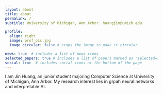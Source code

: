 ```yaml
---
layout: about
title: about
permalink: /
subtitle: University of Michigan, Ann Arbor. huangjin@umich.edu.

profile:
  align: right
  image: prof_pic.jpg
  image_circular: false # crops the image to make it circular

news: true  # includes a list of news items
selected_papers: true # includes a list of papers marked as "selected={true}"
social: true  # includes social icons at the bottom of the page
---
```


I am Jin Huang, an junior student majoring Computer Science at University of Michigan, Ann Arbor. My research interest lies in grpah neural networks and interpretable AI.
